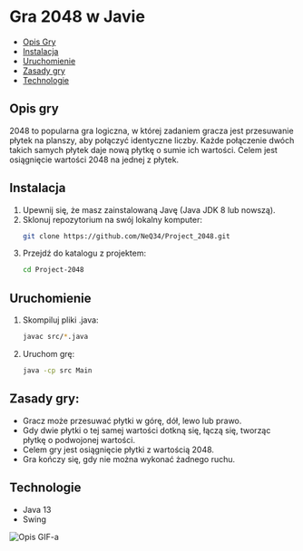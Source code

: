 # Gra 2048 w Javie
- [Opis Gry](#opis-gry)
- [Instalacja](#instalacja)
- [Uruchomienie](#uruchomienie)
- [Zasady gry](#zasady-gry)
- [Technologie](#technologie)

## Opis gry
2048 to popularna gra logiczna, w której zadaniem gracza jest przesuwanie płytek na planszy, aby połączyć identyczne liczby. Każde połączenie dwóch takich samych płytek daje nową płytkę o sumie ich wartości. Celem jest osiągnięcie wartości 2048 na jednej z płytek.

## Instalacja
1. Upewnij się, że masz zainstalowaną Javę (Java JDK 8 lub nowszą).
2. Sklonuj repozytorium na swój lokalny komputer:
   ```sh
   git clone https://github.com/NeQ34/Project_2048.git
3. Przejdź do katalogu z projektem:
   ``` sh
   cd Project-2048

## Uruchomienie
1. Skompiluj pliki .java:
   ``` sh
   javac src/*.java
2. Uruchom grę:
   ``` sh
   java -cp src Main

## Zasady gry:
   * Gracz może przesuwać płytki w górę, dół, lewo lub prawo.
   * Gdy dwie płytki o tej samej wartości dotkną się, łączą się, tworząc płytkę o podwojonej wartości.
   * Celem gry jest osiągnięcie płytki z wartością 2048.
   * Gra kończy się, gdy nie można wykonać żadnego ruchu.

## Technologie
   * Java 13
   * Swing

![Opis GIF-a](https://github.com/user-attachments/assets/d1c18efa-c1da-4c46-b9a8-e6ac85e4d9af)
